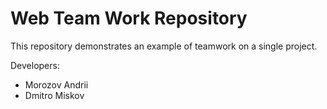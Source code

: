 # Web Team Work Repository
This repository demonstrates an example of teamwork on a single project.

Developers:

* Morozov Andrii
* Dmitro Miskov
